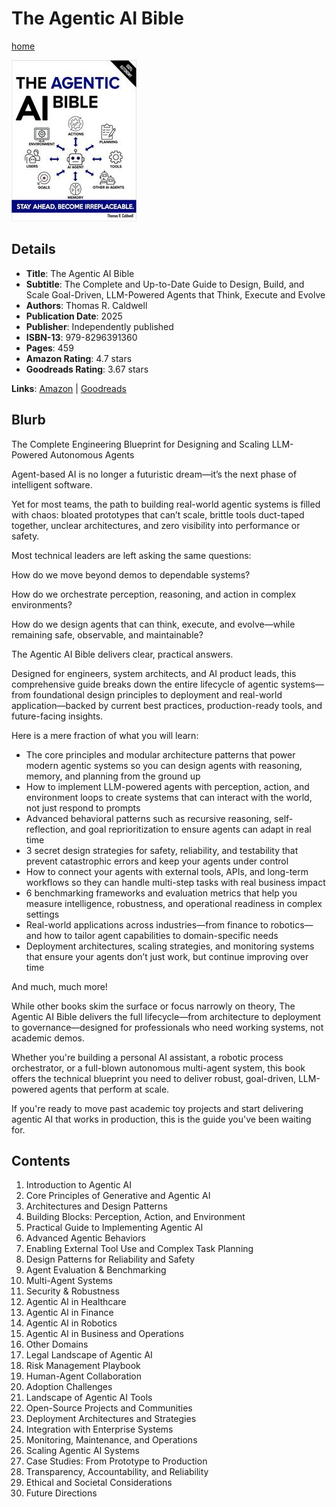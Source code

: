 # The Agentic AI Bible

[home](../)

![Cover Image](the-agentic-ai-bible.jpeg)

## Details

* **Title**: The Agentic AI Bible
* **Subtitle**: The Complete and Up-to-Date Guide to Design, Build, and Scale Goal-Driven, LLM-Powered Agents that Think, Execute and Evolve
* **Authors**: Thomas R. Caldwell
* **Publication Date**: 2025
* **Publisher**: Independently published
* **ISBN-13**: 979-8296391360
* **Pages**: 459
* **Amazon Rating**: 4.7 stars
* **Goodreads Rating**: 3.67 stars


**Links**: [Amazon](https://amzn.to/3L6prAo) |
[Goodreads](https://www.goodreads.com/book/show/239144737-the-agentic-ai-bible)

## Blurb

The Complete Engineering Blueprint for Designing and Scaling LLM-Powered Autonomous Agents

Agent-based AI is no longer a futuristic dream—it’s the next phase of intelligent software.

Yet for most teams, the path to building real-world agentic systems is filled with chaos: bloated prototypes that can’t scale, brittle tools duct-taped together, unclear architectures, and zero visibility into performance or safety.

Most technical leaders are left asking the same questions:

How do we move beyond demos to dependable systems?

How do we orchestrate perception, reasoning, and action in complex environments?

How do we design agents that can think, execute, and evolve—while remaining safe, observable, and maintainable?

The Agentic AI Bible delivers clear, practical answers.

Designed for engineers, system architects, and AI product leads, this comprehensive guide breaks down the entire lifecycle of agentic systems—from foundational design principles to deployment and real-world application—backed by current best practices, production-ready tools, and future-facing insights.

Here is a mere fraction of what you will learn:

* The core principles and modular architecture patterns that power modern agentic systems so you can design agents with reasoning, memory, and planning from the ground up
* How to implement LLM-powered agents with perception, action, and environment loops to create systems that can interact with the world, not just respond to prompts
* Advanced behavioral patterns such as recursive reasoning, self-reflection, and goal reprioritization to ensure agents can adapt in real time
* 3 secret design strategies for safety, reliability, and testability that prevent catastrophic errors and keep your agents under control
* How to connect your agents with external tools, APIs, and long-term workflows so they can handle multi-step tasks with real business impact
* 6 benchmarking frameworks and evaluation metrics that help you measure intelligence, robustness, and operational readiness in complex settings
* Real-world applications across industries—from finance to robotics—and how to tailor agent capabilities to domain-specific needs
* Deployment architectures, scaling strategies, and monitoring systems that ensure your agents don’t just work, but continue improving over time

And much, much more!

While other books skim the surface or focus narrowly on theory, The Agentic AI Bible delivers the full lifecycle—from architecture to deployment to governance—designed for professionals who need working systems, not academic demos.

Whether you're building a personal AI assistant, a robotic process orchestrator, or a full-blown autonomous multi-agent system, this book offers the technical blueprint you need to deliver robust, goal-driven, LLM-powered agents that perform at scale.

If you're ready to move past academic toy projects and start delivering agentic AI that works in production, this is the guide you've been waiting for.

## Contents

1. Introduction to Agentic AI
2. Core Principles of Generative and Agentic AI
3. Architectures and Design Patterns
4. Building Blocks: Perception, Action, and Environment
5. Practical Guide to Implementing Agentic AI
6. Advanced Agentic Behaviors
7. Enabling External Tool Use and Complex Task Planning
8. Design Patterns for Reliability and Safety
9. Agent Evaluation & Benchmarking
10. Multi-Agent Systems
11. Security & Robustness
12. Agentic AI in Healthcare
13. Agentic AI in Finance
14. Agentic AI in Robotics
15. Agentic AI in Business and Operations
16. Other Domains
17. Legal Landscape of Agentic AI
18. Risk Management Playbook
19. Human-Agent Collaboration
20. Adoption Challenges
21. Landscape of Agentic AI Tools
22. Open-Source Projects and Communities
23. Deployment Architectures and Strategies
24. Integration with Enterprise Systems
25. Monitoring, Maintenance, and Operations
26. Scaling Agentic AI Systems
27. Case Studies: From Prototype to Production
28. Transparency, Accountability, and Reliability
29. Ethical and Societal Considerations
30. Future Directions

